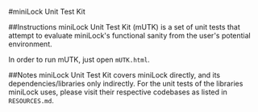 #miniLock Unit Test Kit

##Instructions
miniLock Unit Test Kit (mUTK) is a set of unit tests that attempt to evaluate miniLock's functional sanity from the user's potential environment.

In order to run mUTK, just open `mUTK.html`.

##Notes
miniLock Unit Test Kit covers miniLock directly, and its dependencies/libraries only indirectly. For the unit tests of the libraries miniLock uses, please visit their respective codebases as listed in `RESOURCES.md`.
